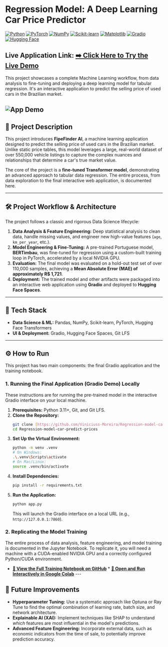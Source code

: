 #  Regression Model: A Deep Learning Car Price Predictor

[![Python](https://img.shields.io/badge/Python-3.11-3776AB?style=for-the-badge&logo=python&logoColor=white)](https://www.python.org/)
[![PyTorch](https://img.shields.io/badge/PyTorch-2.1-EE4C2C?style=for-the-badge&logo=pytorch&logoColor=white)](https://pytorch.org/)
[![NumPy](https://img.shields.io/badge/NumPy-013243?style=for-the-badge&logo=numpy&logoColor=white)](https://numpy.org/)
[![Scikit-learn](https://img.shields.io/badge/Scikit--learn-F7931E?style=for-the-badge&logo=scikitlearn&logoColor=white)](https://scikit-learn.org/)
[![Matplotlib](https://img.shields.io/badge/Matplotlib-11557c?style=for-the-badge&logo=matplotlib&logoColor=white)](https://matplotlib.org/)
[![Gradio](https://img.shields.io/badge/Gradio-4.29-FF7622?style=for-the-badge&logo=gradio&logoColor=white)](https://www.gradio.app/)
[![Hugging Face](https://img.shields.io/badge/%F0%9F%A4%97%20Hugging%20Face-Spaces-yellow?style=for-the-badge)](https://huggingface.co/spaces)

**Live Application Link:** [**➡️ Click Here to Try the Live Demo**](https://vinimoreira-seu-space-name.hf.space)
---
This project showcases a complete Machine Learning workflow, from data analysis to fine-tuning and deploying a deep learning model for tabular regression. It's an interactive application to predict the selling price of used cars in the Brazilian market.

![App Demo](./img/demo.gif)
---

## 📖 Project Description

This project introduces **FipeFinder AI**, a machine learning application designed to predict the selling price of used cars in the Brazilian market. Unlike static price tables, this model leverages a large, real-world dataset of over 550,000 vehicle listings to capture the complex nuances and relationships that determine a car's true market value.

The core of the project is a **fine-tuned Transformer model**, demonstrating an advanced approach to tabular data regression. The entire process, from data exploration to the final interactive web application, is documented here.

---

## 🛠️ Project Workflow & Architecture

The project follows a classic and rigorous Data Science lifecycle:
1.  **Data Analysis & Feature Engineering:** Deep statistical analysis to clean data, handle missing values, and engineer new high-value features (`age`, `km_per_year`, etc.).
2.  **Model Engineering & Fine-Tuning:** A pre-trained Portuguese model, **BERTimbau**, was fine-tuned for regression using a custom-built training loop in PyTorch, accelerated by a local NVIDIA GPU.
3.  **Evaluation:** The final model was evaluated on a hold-out test set of over 110,000 samples, achieving a **Mean Absolute Error (MAE) of approximately R$ 1,721**.
4.  **Deployment:** The trained model and other artifacts were packaged into an interactive web application using **Gradio** and deployed to **Hugging Face Spaces**.

---

## 🚀 Tech Stack

* **Data Science & ML:** Pandas, NumPy, Scikit-learn, PyTorch, Hugging Face Transformers
* **UI & Deployment:** Gradio, Hugging Face Spaces, Git LFS

---

## ⚙️ How to Run

This project has two main components: the final Gradio application and the training notebook.

### 1. Running the Final Application (Gradio Demo) Locally

These instructions are for running the pre-trained model in the interactive Gradio interface on your local machine.

1.  **Prerequisites:** Python 3.11+, Git, and Git LFS.
2.  **Clone the Repository:**
    ```bash
    git clone [https://github.com/Viniciuss-Moreira/Regression-model-car-predict-prices.git](https://github.com/Viniciuss-Moreira/Regression-model-car-predict-prices.git)
    cd Regression-model-car-predict-prices
    ```
3.  **Set Up the Virtual Environment:**
    ```bash
    python -m venv .venv
    # On Windows:
    .\.venv\Scripts\activate
    # On Mac/Linux:
    source .venv/bin/activate
    ```
4.  **Install Dependencies:**
    ```bash
    pip install -r requirements.txt
    ```
5.  **Run the Application:**
    ```bash
    python app.py
    ```
    This will launch the Gradio interface on a local URL (e.g., `http://127.0.0.1:7860`).

### 2. Replicating the Model Training

The entire process of data analysis, feature engineering, and model training is documented in the Jupyter Notebook. To replicate it, you will need a machine with a CUDA-enabled NVIDIA GPU and a correctly configured Python/CUDA environment.

* **[🔬 View the Full Training Notebook on GitHub](./notebooks/Analise_Precos_Carros.ipynb)** * **[🚀 Open and Run Interactively in Google Colab](https://colab.research.google.com/drive/your-notebook-id?usp=sharing)** ---

## 🔮 Future Improvements

* **Hyperparameter Tuning:** Use a systematic approach like Optuna or Ray Tune to find the optimal combination of learning rate, batch size, and network architecture.
* **Explainable AI (XAI):** Implement techniques like SHAP to understand *which* features are most influential in the model's predictions.
* **Advanced Feature Engineering:** Incorporate external data, such as economic indicators from the time of sale, to potentially improve prediction accuracy.
